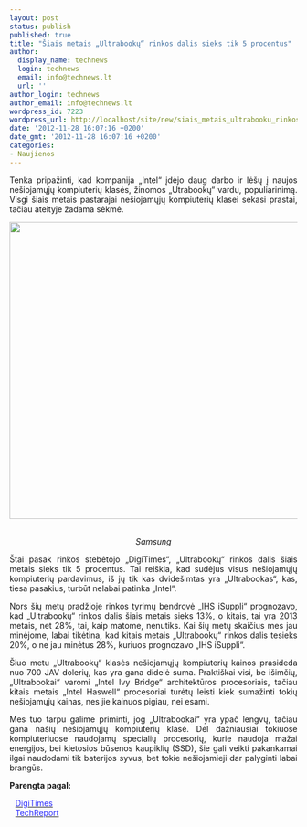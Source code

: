 ```yaml
---
layout: post
status: publish
published: true
title: "Šiais metais „Ultrabookų“ rinkos dalis sieks tik 5 procentus"
author:
  display_name: technews
  login: technews
  email: info@technews.lt
  url: ''
author_login: technews
author_email: info@technews.lt
wordpress_id: 7223
wordpress_url: http://localhost/site/new/siais_metais_ultrabooku_rinkos_dalis_sieks_tik_5_procentus/
date: '2012-11-28 16:07:16 +0200'
date_gmt: '2012-11-28 16:07:16 +0200'
categories:
- Naujienos
---
```

<p style="text-align:justify">Tenka pripažinti, kad kompanija „Intel“ įdėjo daug darbo ir lėšų į naujos nešiojamųjų kompiuterių klasės, žinomos „Utrabookų“ vardu, populiarinimą. Visgi šiais metais pastarajai nešiojamųjų kompiuterių klasei sekasi prastai, tačiau ateityje žadama sėkmė.</p>
<p style="text-align:center"> <a target="blank" href="http://www.technologijos.lt/upload/image/n/technologijos/it/S-29745/samsung-np530u3c-ultrabook-i_6919790_normal.jpg"><img alt="" src="http://www.technologijos.lt/upload/image/n/technologijos/it/S-29745/1-samsung-np530u3c-ultrabook-i_6919790_normal.jpg" style="width: 520px;" /></a></p>
<div style="text-align:center"> <strong></strong><br/><em>Samsung</em></div>
<div style="text-align:justify"><!--[if gte mso 9]><![endif]--><!--[if gte mso 9]><xml></p>
<p>  Normal<br />
  0</p>
<p>  false<br />
  false<br />
  false</p>
<p>  EN-US<br />
  X-NONE<br />
  X-NONE</p>
<p></xml><![endif]--><!--[if gte mso 9]><![endif]--><!--[if gte mso 10]></p>
<style>
 /* Style Definitions */<br />
 table.MsoNormalTable<br />
	{mso-style-name:"Table Normal";<br />
	mso-style-parent:"";<br />
	line-height:115%;<br />
	font-size:11.0pt;"Calibri","sans-serif";<br />
	mso-bidi-"Times New Roman";}<br />
</style>
<p><![endif]--></p>
<p><span>Štai pasak rinkos stebėtojo &bdquo;DigiTimes&ldquo;, &bdquo;Ultrabookų&ldquo; rinkos dalis šiais metais sieks tik 5 procentus. Tai reiškia, kad sudėjus visus nešiojamųjų kompiuterių pardavimus, iš jų tik kas dvidešimtas yra &bdquo;Ultrabookas&ldquo;, kas, tiesa pasakius, turbūt nelabai patinka &bdquo;Intel&ldquo;.</span></p>
<p><span>Nors šių metų pradžioje rinkos tyrimų bendrovė &bdquo;IHS iSuppli&ldquo; prognozavo, kad &bdquo;Ultrabookų&ldquo; rinkos dalis šiais metais sieks 13%, o kitais, tai yra 2013 metais, net 28%, tai, kaip matome, nenutiks. Kai šių metų skaičius mes jau minėjome, labai tikėtina, kad kitais metais &bdquo;Ultrabookų&ldquo; rinkos dalis tesieks 20%, o ne jau minėtus 28%, kuriuos prognozavo &bdquo;IHS iSuppli&ldquo;.</span></p>
<p><span>Šiuo metu &bdquo;Ultrabookų&ldquo; klasės nešiojamųjų kompiuterių kainos prasideda nuo </span>700 JAV doleri<span>ų, kas yra gana didelė suma. Praktiškai visi, be išimčių, &bdquo;Ultrabookai&ldquo; varomi &bdquo;Intel Ivy Bridge&ldquo; architektūros procesoriais, tačiau kitais metais &bdquo;Intel Haswell&ldquo; procesoriai turėtų leisti kiek sumažinti tokių nešiojamųjų kainas, nes jie kainuos pigiau, nei esami.</span></p>
<p><span>Mes tuo tarpu galime priminti, jog &bdquo;Ultrabookai&ldquo; yra ypač lengvų, tačiau gana našių nešiojamųjų kompiuterių klasė. Dėl dažniausiai tokiuose kompiuteriuose naudojamų specialių procesorių, kurie naudoja mažai energijos, bei kietosios būsenos kaupiklių (SSD), šie gali veikti pakankamai ilgai naudodami tik baterijos syvus, bet tokie nešiojamieji dar palyginti labai brangūs.</span></p>
</div>
<p><strong>Parengta pagal:</strong></p>
<p style="margin:0px 0px 0px 10px"><a target="blank" href="http://www.digitimes.com/news/a20121126PD211.html"><span style="color:#2E2EFE">DigiTimes</span></a></p>
<p style="margin:0px 0px 0px 10px"><a target="blank" href="http://techreport.com/news/23960/report-only-5-of-notebooks-sold-in-2012-will-be-ultrabooks"><span style="color:#2E2EFE">TechReport</span></a></p>
